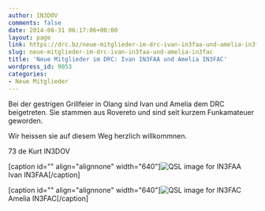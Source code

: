 ```yaml
---
author: IN3DOV
comments: false
date: 2014-08-31 06:17:06+00:00
layout: page
link: https://drc.bz/neue-mitglieder-im-drc-ivan-in3faa-und-amelia-in3fac/
slug: neue-mitglieder-im-drc-ivan-in3faa-und-amelia-in3fac
title: 'Neue Mitglieder im DRC: Ivan IN3FAA und Amelia IN3FAC'
wordpress_id: 9053
categories:
- Neue Mitglieder
---
```


Bei der gestrigen Grillfeier in Olang sind Ivan und Amelia dem DRC beigetreten. Sie stammen aus Rovereto und sind seit kurzem Funkamateuer geworden.

Wir heissen sie auf diesem Weg herzlich willkommnen.

73 de Kurt IN3DOV

[caption id="" align="alignnone" width="640"]![QSL image for IN3FAA](http://files.qrz.com/a/in3faa/P1050516.JPG) Ivan IN3FAA[/caption]

[caption id="" align="alignnone" width="640"]![QSL image for IN3FAC](http://files.qrz.com/c/in3fac/53_P1050475.JPG) Amelia IN3FAC[/caption]
